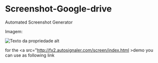 # Screenshot-Google-drive
Automated Screenshot Generator

Imagem:
<p><img alt="Texto da propriedade alt" title="Propriedade title" src="/pasta/da/img.jpg " /></p>


for the <a src="http://fx2.autosignaler.com/screen/index.html >demo</a> you can use as following link 


